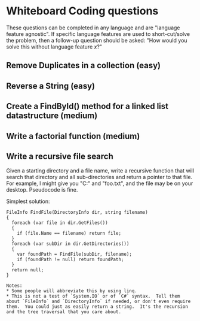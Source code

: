 # Whiteboard Coding questions
These questions can be completed in any language and are "language feature agnostic".  If specific language features are used to short-cut/solve the problem, then a follow-up question should be asked: "How would you solve this without language feature _x_?"

## Remove Duplicates in a collection (easy)


## Reverse a String (easy)


## Create a FindById() method for a linked list datastructure (medium)


## Write a factorial function (medium)

## Write a recursive file search

Given a starting directory and a file name, write a recursive function that will search that directory and all sub-directories and return a pointer to that file.  For example, I might give you "C:\" and "foo.txt", and the file may be on your desktop.  Pseudocode is fine.

Simplest solution:

```
FileInfo FindFile(DirectoryInfo dir, string filename)
{
  foreach (var file in dir.GetFiles())
  {
    if (file.Name == filename) return file;
  }
  foreach (var subDir in dir.GetDirectories())
  {
    var foundPath = FindFile(subDir, filename);
    if (foundPath != null) return foundPath;
  }
  return null;
}
```

    Notes:
    * Some people will abbreviate this by using linq.
    * This is not a test of `System.IO` or of `C#` syntax.  Tell them about `FileInfo` and `DirectoryInfo` if needed, or don't even require them.  You could just as easily return a string.  It's the recursion and the tree traversal that you care about.